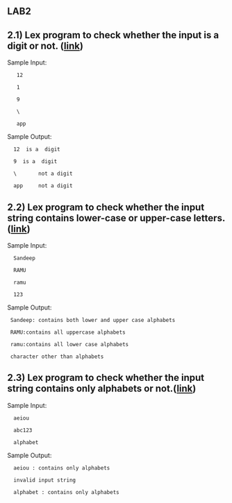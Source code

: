 ##  LAB2

## 2.1)  Lex program to check whether the input is a digit or not. ([link](./Digitornot))

  Sample Input:
       
       12
       
       1  
       
       9
       
       \
       
       app

 Sample Output:
 
      12  is a  digit
      
      9  is a  digit
      
      \       not a digit
      
      app     not a digit
      
      
## 2.2) Lex program to check whether the input string contains lower-case or upper-case letters.([link](./LowercaseorUppercase))
 
 Sample Input:
     
      Sandeep
      
      RAMU
      
      ramu
      
      123
 
 Sample Output:
 
     Sandeep: contains both lower and upper case alphabets
    
     RAMU:contains all uppercase alphabets
    
     ramu:contains all lower case alphabets
    
     character other than alphabets
    

## 2.3) Lex program  to check whether the input string contains only alphabets or not.([link](./Onlyalphabets))

   
   Sample Input:
   
      aeiou
      
      abc123
      
      alphabet
    
   Sample Output:
   
      aeiou : contains only alphabets
      
      invalid input string
      
      alphabet : contains only alphabets 
       
       
       
